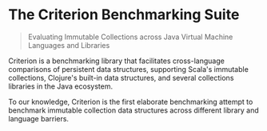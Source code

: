 # The Criterion Benchmarking Suite

> Evaluating Immutable Collections across Java Virtual Machine Languages and Libraries

Criterion is a benchmarking library that facilitates cross-language comparisons of persistent data structures, supporting Scala's immutable collections, Clojure's built-in data structures, and several collections libraries in the Java ecosystem. 

To our knowledge, Criterion is the first elaborate benchmarking attempt to benchmark immutable collection data structures across different library and language barriers. 

